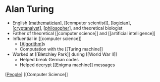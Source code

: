 # Alan Turing

- English [[mathematician]], [[computer scientist]], [[logician]], [[cryptanalyst]], [[philosopher]], and theoretical biologist
- Father of theoretical [[computer science]] and [[artificial intelligence]]
- Influential in [[computer science]]
  - [[Algorithm]]s
  - Computation with the [[Turing machine]]
- Worked at [[Bletchley Park]] during [[World War II]]
  - Helped break German codes
  - Helped decrypt [[Enigma machine]] messages

[[People]] [[Computer Science]]

[//begin]: # "Autogenerated link references for markdown compatibility"
[mathematician]: mathematician "Mathematician"
[computer-scientist]: computer-scientist "Computer Scientist"
[logician]: logician "Logician"
[cryptanalyst]: cryptanalyst "Cryptanalyst"
[philosopher]: philosopher "Philosopher"
[computer-science]: computer-science "Computer Science"
[artificial-intelligence]: artificial-intelligence "Artificial Intelligence"
[algorithm]: algorithm "Algorithm"
[turing-machine]: turing-machine "Turing Machine"
[bletchley-park]: bletchley-park "Bletchley Park"
[world-war-ii]: world-war-ii "World War II"
[people]: people "People"
[//end]: # "Autogenerated link references"